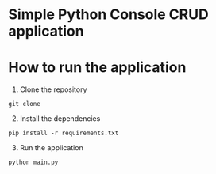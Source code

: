 # Simple Python Console CRUD application

# How to run the application
1. Clone the repository
```
git clone 
```
2. Install the dependencies
```
pip install -r requirements.txt
```
3. Run the application
```
python main.py
```
